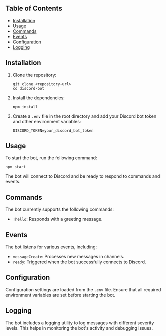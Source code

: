 
## Table of Contents

- [Installation](#installation)
- [Usage](#usage)
- [Commands](#commands)
- [Events](#events)
- [Configuration](#configuration)
- [Logging](#logging)

## Installation

1. Clone the repository:
   ```
   git clone <repository-url>
   cd discord-bot
   ```

2. Install the dependencies:
   ```
   npm install
   ```

3. Create a `.env` file in the root directory and add your Discord bot token and other environment variables:
   ```
   DISCORD_TOKEN=your_discord_bot_token
   ```

## Usage

To start the bot, run the following command:
```
npm start
```

The bot will connect to Discord and be ready to respond to commands and events.

## Commands

The bot currently supports the following commands:
- `!hello`: Responds with a greeting message.

## Events

The bot listens for various events, including:
- `messageCreate`: Processes new messages in channels.
- `ready`: Triggered when the bot successfully connects to Discord.

## Configuration

Configuration settings are loaded from the `.env` file. Ensure that all required environment variables are set before starting the bot.

## Logging

The bot includes a logging utility to log messages with different severity levels. This helps in monitoring the bot's activity and debugging issues.